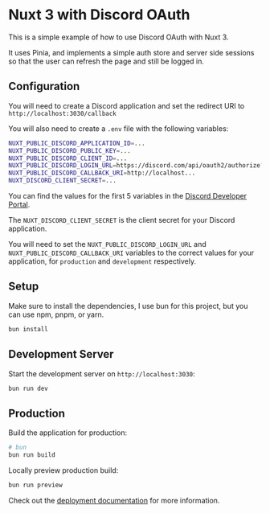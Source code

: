 # Nuxt 3 with Discord OAuth

This is a simple example of how to use Discord OAuth with Nuxt 3.

It uses Pinia, and implements a simple auth store and server side sessions so that the user can refresh the page and
still be logged in.

## Configuration

You will need to create a Discord application and set the redirect URI to `http://localhost:3030/callback`

You will also need to create a `.env` file with the following variables:

```bash
NUXT_PUBLIC_DISCORD_APPLICATION_ID=...
NUXT_PUBLIC_DISCORD_PUBLIC_KEY=...
NUXT_PUBLIC_DISCORD_CLIENT_ID=...
NUXT_PUBLIC_DISCORD_LOGIN_URL=https://discord.com/api/oauth2/authorize?...
NUXT_PUBLIC_DISCORD_CALLBACK_URI=http://localhost...
NUXT_DISCORD_CLIENT_SECRET=...
```

You can find the values for the first 5 variables in the [Discord Developer Portal](https://discord.com/developers/applications).

The `NUXT_DISCORD_CLIENT_SECRET` is the client secret for your Discord application.

You will need to set the `NUXT_PUBLIC_DISCORD_LOGIN_URL` and `NUXT_PUBLIC_DISCORD_CALLBACK_URI` variables to the correct
values for your application, for `production` and `development` respectively.


## Setup

Make sure to install the dependencies, I use bun for this project, but you can use npm, pnpm, or yarn.

```bash
bun install
```

## Development Server

Start the development server on `http://localhost:3030`:

```bash
bun run dev
```

## Production

Build the application for production:

```bash
# bun
bun run build
```

Locally preview production build:

```bash
bun run preview
```

Check out the [deployment documentation](https://nuxt.com/docs/getting-started/deployment) for more information.
